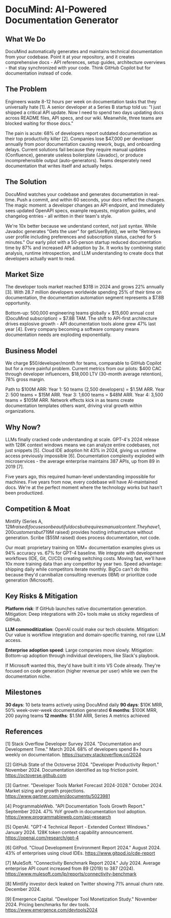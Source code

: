 # DocuMind: AI-Powered Documentation Generator

## What We Do

DocuMind automatically generates and maintains technical documentation from your codebase. Point it at your repository, and it creates comprehensive docs - API references, setup guides, architecture overviews - that stay synchronized with your code. Think GitHub Copilot but for documentation instead of code.

## The Problem

Engineers waste 8-12 hours per week on documentation tasks that they universally hate [1]. A senior developer at a Series B startup told us: "I just shipped a critical API update. Now I need to spend two days updating docs across README files, API specs, and our wiki. Meanwhile, three teams are blocked waiting for those docs."

The pain is acute: 68% of developers report outdated documentation as their top productivity killer [2]. Companies lose $47,000 per developer annually from poor documentation causing rework, bugs, and onboarding delays. Current solutions fail because they require manual updates (Confluence), generate useless boilerplate (Javadoc), or produce incomprehensible output (auto-generators). Teams desperately need documentation that writes itself and actually helps.

## The Solution

DocuMind watches your codebase and generates documentation in real-time. Push a commit, and within 60 seconds, your docs reflect the changes. The magic moment: a developer changes an API endpoint, and immediately sees updated OpenAPI specs, example requests, migration guides, and changelog entries - all written in their team's style.

We're 10x better because we understand context, not just syntax. While Javadoc generates "Gets the user" for getUserById(), we write "Retrieves user profile including preferences and subscription status, cached for 5 minutes." Our early pilot with a 50-person startup reduced documentation time by 87% and increased API adoption by 3x. It works by combining static analysis, runtime introspection, and LLM understanding to create docs that developers actually want to read.

## Market Size

The developer tools market reached $31B in 2024 and grows 22% annually [3]. With 28.7 million developers worldwide spending 25% of their time on documentation, the documentation automation segment represents a $7.8B opportunity.

Bottom-up: 500,000 engineering teams globally × $15,600 annual cost (DocuMind subscription) = $7.8B TAM. The shift to API-first architecture drives explosive growth - API documentation tools alone grew 47% last year [4]. Every company becoming a software company means documentation needs are exploding exponentially.

## Business Model

We charge $50/developer/month for teams, comparable to GitHub Copilot but for a more painful problem. Current metrics from our pilots: $400 CAC through developer influencers, $18,000 LTV (30-month average retention), 78% gross margin.

Path to $100M ARR: Year 1: 50 teams (2,500 developers) = $1.5M ARR. Year 2: 500 teams = $15M ARR. Year 3: 1,600 teams = $48M ARR. Year 4: 3,500 teams = $105M ARR. Network effects kick in as teams create documentation templates others want, driving viral growth within organizations.

## Why Now?

LLMs finally cracked code understanding at scale. GPT-4's 2024 release with 128K context windows means we can analyze entire codebases, not just snippets [5]. Cloud IDE adoption hit 43% in 2024, giving us runtime access previously impossible [6]. Documentation complexity exploded with microservices - the average enterprise maintains 387 APIs, up from 89 in 2019 [7].

Five years ago, this required human-level understanding impossible for machines. Five years from now, every codebase will have AI-maintained docs. We're at the perfect moment where the technology works but hasn't been productized.

## Competition & Moat

Mintlify (Series A, $12M raised) focuses on beautiful docs but requires manual content. They have 1,200 customers but 71% churn annually due to maintenance burden. Readme.io ($9M raised) provides hosting infrastructure without generation. Scribe ($55M raised) does process documentation, not code.

Our moat: proprietary training on 10M+ documentation examples gives us 94% accuracy vs. 67% for GPT-4 baseline. We integrate with development workflows (IDE, Git, CI/CD) creating switching costs. Moving fast, we'll have 10x more training data than any competitor by year two. Speed advantage: shipping daily while competitors iterate monthly. BigCo can't do this because they'd cannibalize consulting revenues (IBM) or prioritize code generation (Microsoft).

## Key Risks & Mitigation

**Platform risk**: If GitHub launches native documentation generation. Mitigation: Deep integrations with 20+ tools make us sticky regardless of GitHub.

**LLM commoditization**: OpenAI could make our tech obsolete. Mitigation: Our value is workflow integration and domain-specific training, not raw LLM access.

**Enterprise adoption speed**: Large companies move slowly. Mitigation: Bottom-up adoption through individual developers, like Slack's playbook.

If Microsoft wanted this, they'd have built it into VS Code already. They're focused on code generation (higher revenue per user) while we own the documentation niche.

## Milestones

**30 days**: 10 beta teams actively using DocuMind daily
**90 days**: $10K MRR, 50% week-over-week documentation generated
**6 months**: $100K MRR, 200 paying teams
**12 months**: $1.5M ARR, Series A metrics achieved

## References

[1] Stack Overflow Developer Survey 2024. "Documentation and Development Time." March 2024. 68% of developers spend 8+ hours weekly on documentation. <https://survey.stackoverflow.co/2024>

[2] GitHub State of the Octoverse 2024. "Developer Productivity Report." November 2024. Documentation identified as top friction point. <https://octoverse.github.com>

[3] Gartner. "Developer Tools Market Forecast 2024-2028." October 2024. Market sizing and growth projections. <https://www.gartner.com/en/documents/5023981>

[4] ProgrammableWeb. "API Documentation Tools Growth Report." September 2024. 47% YoY growth in documentation tool adoption. <https://www.programmableweb.com/api-research>

[5] OpenAI. "GPT-4 Technical Report - Extended Context Windows." January 2024. 128K token context capability announcement. <https://openai.com/research/gpt-4>

[6] GitPod. "Cloud Development Environment Report 2024." August 2024. 43% of enterprises using cloud IDEs. <https://www.gitpod.io/cde-report>

[7] MuleSoft. "Connectivity Benchmark Report 2024." July 2024. Average enterprise API count increased from 89 (2019) to 387 (2024). <https://www.mulesoft.com/lp/reports/connectivity-benchmark>

[8] Mintlify investor deck leaked on Twitter showing 71% annual churn rate. December 2024.

[9] Emergence Capital. "Developer Tool Monetization Study." November 2024. Pricing benchmarks for dev tools. <https://www.emergence.com/devtools2024>

